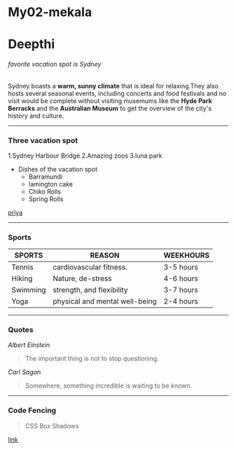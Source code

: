 # My02-mekala

# Deepthi

###### favorite vacation spot is Sydney
Sydney boasts a **warm, sunny climate** that is ideal for relaxing.They also hosts several seasonal events, including concerts and food festivals and no visit would  be complete without visiting musemums like the **Hyde Park Berracks**  and the **Australian Museum** to get the overview of the city's history and culture.

-----

### Three vacation spot
1.Sydney Harbour Bridge
2.Amazing zoos
3.luna park
* Dishes of the vacation spot
    * Barramundi
    * lamington cake
    * Chiko Rolls
    * Spring Rolls

[priya](https://github.com/KKFJF/My02-mekala/blob/main/MyStats.md)

-----

### Sports

|SPORTS   |        REASON                | WEEKHOURS |
|-------  |------------------------------|-----------|
|Tennis   |cardiovascular fitness.       | 3-5 hours |       
|Hiking   |Nature, de-stress             | 4-6 hours |
|Swimming |strength, and flexibility     | 3-7 hours |
|Yoga     |physical and mental well-being| 2-4 hours |   

-----

### Quotes
*Albert Einstein*
> The important thing is not to stop questioning.

*Carl Sagan*
> Somewhere, something incredible is waiting to be known.

----
### Code Fencing
> CSS Box Shadows

[link](https://stackoverflow.com/questions/56084015/css-box-shadows)


